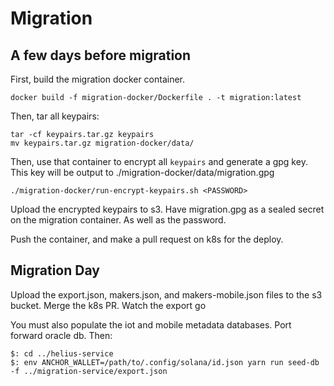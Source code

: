 # Migration

## A few days before migration

First, build the migration docker container.

```
docker build -f migration-docker/Dockerfile . -t migration:latest
```

Then, tar all keypairs:

```
tar -cf keypairs.tar.gz keypairs
mv keypairs.tar.gz migration-docker/data/
```

Then, use that container to encrypt all `keypairs` and generate a gpg key. This key will be output to ./migration-docker/data/migration.gpg

```
./migration-docker/run-encrypt-keypairs.sh <PASSWORD>
```

Upload the encrypted keypairs to s3. Have migration.gpg as a sealed secret on the migration container. As well as the password.

Push the container, and make a pull request on k8s for the deploy.

## Migration Day

Upload the export.json, makers.json, and makers-mobile.json files to the s3 bucket. Merge the k8s PR. Watch the export go

You must also populate the iot and mobile metadata databases. Port forward oracle db. Then:

```
$: cd ../helius-service
$: env ANCHOR_WALLET=/path/to/.config/solana/id.json yarn run seed-db -f ../migration-service/export.json
```
